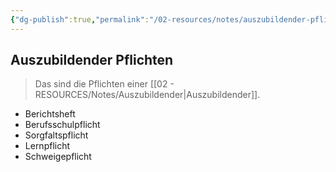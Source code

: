 ```yaml
---
{"dg-publish":true,"permalink":"/02-resources/notes/auszubildender-pflichten/","tags":["prüfungsrelevant","LF01"],"noteIcon":"","updated":"2024-06-17T09:14:47.000+02:00"}
---
```


## Auszubildender Pflichten 
> Das sind die Pflichten einer [[02 - RESOURCES/Notes/Auszubildender\|Auszubildender]].


- Berichtsheft
- Berufsschulpflicht
- Sorgfaltspflicht
- Lernpflicht
- Schweigepflicht

